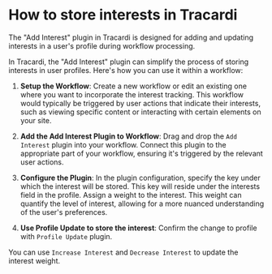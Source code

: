 # How to store interests in Tracardi

The "Add Interest" plugin in Tracardi is designed for adding and updating interests in a user's profile during workflow
processing.

In Tracardi, the "Add Interest" plugin can simplify the process of storing interests in user profiles. Here's how
you can use it within a workflow:

1. **Setup the Workflow**: Create a new workflow or edit an existing one where you want to incorporate the interest
   tracking. This workflow would typically be triggered by user actions that indicate their interests, such as viewing
   specific content or interacting with certain elements on your site.

2. **Add the Add Interest Plugin to Workflow**: Drag and drop the `Add Interest` plugin into your workflow. Connect this
   plugin to the appropriate part of your workflow, ensuring it's triggered by the relevant user actions.

3. **Configure the Plugin**: In the plugin configuration, specify the key under which the interest will be stored. This
   key will reside under the interests field in the profile. Assign a weight to the interest. This weight can quantify
   the level of interest, allowing for a more nuanced understanding of the user's preferences.

4. **Use Profile Update to store the interest**: Confirm the change to profile with `Profile Update` plugin.

You can use `Increase Interest` and `Decrease Interest` to update the interest weight.